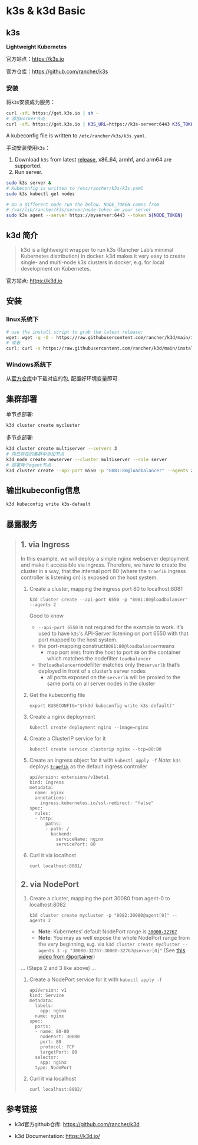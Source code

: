 # 	k3s & k3d Basic

## k3s

**Lightweight Kubernetes**

官方站点：https://k3s.io

官方仓库：https://github.com/rancher/k3s

### 安装

将`k3s`安装成为服务：

```bash
curl -sfL https://get.k3s.io | sh -
# 添加worker节点
curl -sfL https://get.k3s.io | K3S_URL=https://k3s-server:6443 K3S_TOKEN=`ssh k3s-server  cat /var/lib/rancher/k3s/server/node-token` sh -
```
A kubeconfig file is written to `/etc/rancher/k3s/k3s.yaml`.

手动安装使用`k3s`：

1. Download `k3s` from latest [release](https://github.com/rancher/k3s/releases/latest), x86_64, armhf, and arm64 are supported.
2. Run server.

```bash
sudo k3s server &
# Kubeconfig is written to /etc/rancher/k3s/k3s.yaml
sudo k3s kubectl get nodes

# On a different node run the below. NODE_TOKEN comes from
# /var/lib/rancher/k3s/server/node-token on your server
sudo k3s agent --server https://myserver:6443 --token ${NODE_TOKEN}
```

## k3d 简介

> k3d is a lightweight wrapper to run k3s (Rancher Lab’s minimal Kubernetes distribution) in docker.
> k3d makes it very easy to create single- and multi-node k3s clusters in docker, e.g. for local development on Kubernetes.

官方站点: https://k3d.io

## 安装

### linux系统下

```bash
# use the install script to grab the latest release:
wget: wget -q -O - https://raw.githubusercontent.com/rancher/k3d/main/install.sh | bash
# 或者
curl: curl -s https://raw.githubusercontent.com/rancher/k3d/main/install.sh | bash

```

### Windows系统下

从[官方仓库](https://github.com/rancher/k3d/releases/tag/v3.1.3)中下载对应的包, 配置好环境变量即可.

## 集群部署

单节点部署:

```bash
k3d cluster create mycluster
```

多节点部署:

```bash
k3d cluster create multiserver --servers 3
# 向已存在的集群中添加节点
k3d node create newserver --cluster multiserver --role server
# 部署两个agent节点
k3d cluster create --api-port 6550 -p "8081:80@loadbalancer" --agents 2
```

## 输出kubeconfig信息

```bash
k3d kubeconfig write k3s-default
```

## 暴露服务

> ## 1. via Ingress
>
> In this example, we will deploy a simple nginx webserver deployment and make it accessible via ingress. Therefore, we have to create the cluster in a way, that the internal port 80 (where the `traefik` ingress controller is listening on) is exposed on the host system.
>
> 1. Create a cluster, mapping the ingress port 80 to localhost:8081
>
>    `k3d cluster create --api-port 6550 -p "8081:80@loadbalancer" --agents 2`
>
>    Good to know
>
>    - `--api-port 6550` is not required for the example to work. It’s used to have `k3s`‘s API-Server listening on port 6550 with that port mapped to the host system.
>    - the port-mapping construct`8081:80@loadbalancer`means
>      - map port `8081` from the host to port `80` on the container which matches the nodefilter `loadbalancer`
>    - the`loadbalancer`nodefilter matches only the`serverlb` that’s deployed in front of a cluster’s server nodes
>      - all ports exposed on the `serverlb` will be proxied to the same ports on all server nodes in the cluster
>
> 2. Get the kubeconfig file
>
>    `export KUBECONFIG="$(k3d kubeconfig write k3s-default)"`
>
> 3. Create a nginx deployment
>
>    `kubectl create deployment nginx --image=nginx`
>
> 4. Create a ClusterIP service for it
>
>    `kubectl create service clusterip nginx --tcp=80:80`
>
> 5. Create an ingress object for it with `kubectl apply -f` *Note*: `k3s` deploys [`traefik`](https://github.com/containous/traefik) as the default ingress controller
>
>    ```
>    apiVersion: extensions/v1beta1
>    kind: Ingress
>    metadata:
>      name: nginx
>      annotations:
>        ingress.kubernetes.io/ssl-redirect: "false"
>    spec:
>      rules:
>      - http:
>          paths:
>          - path: /
>            backend:
>              serviceName: nginx
>              servicePort: 80
>    ```
>
> 6. Curl it via localhost
>
>    `curl localhost:8081/`
>
> ## 2. via NodePort
>
> 1. Create a cluster, mapping the port 30080 from agent-0 to localhost:8082
>
>    `k3d cluster create mycluster -p "8082:30080@agent[0]" --agents 2`
>
>    - **Note**: Kubernetes’ default NodePort range is [`30000-32767`](https://kubernetes.io/docs/concepts/services-networking/service/#nodeport)
>    - **Note**: You may as well expose the whole NodePort range from the very beginning, e.g. via `k3d cluster create mycluster --agents 3 -p "30000-32767:30000-32767@server[0]"` (See [this video from @portainer](https://www.youtube.com/watch?v=5HaU6338lAk))
>
> … (Steps 2 and 3 like above) …
>
> 1. Create a NodePort service for it with `kubectl apply -f`
>
>    ```
>    apiVersion: v1
>    kind: Service
>    metadata:
>      labels:
>        app: nginx
>      name: nginx
>    spec:
>      ports:
>      - name: 80-80
>        nodePort: 30080
>        port: 80
>        protocol: TCP
>        targetPort: 80
>      selector:
>        app: nginx
>      type: NodePort
>    ```
>
> 2. Curl it via localhost
>
>    `curl localhost:8082/`


## 参考链接

- k3d官方github仓库: https://github.com/rancher/k3d

- k3d Documentation: https://k3d.io/

